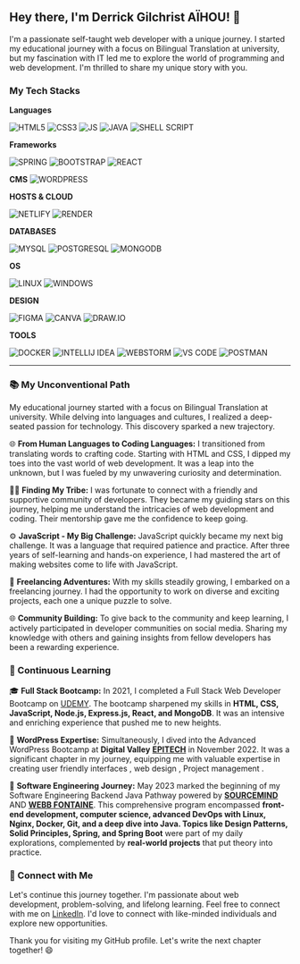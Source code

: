 ## Hey there, I'm Derrick Gilchrist AÏHOU! 👋
I'm a passionate self-taught web developer with a unique journey. 
I started my educational journey with a focus on Bilingual Translation at university, but my fascination with IT led me to explore the world of programming and web development. I'm thrilled to share my unique story with you.


### My Tech Stacks

**Languages**

![HTML5](https://img.shields.io/badge/HTML5-%23fff?style=for-the-badge&logo=html5&logoColor=%23fff&color=%23E34F26)
![CSS3](https://img.shields.io/badge/CSS3-%231572B6?style=for-the-badge&logo=css3)
![JS](https://img.shields.io/badge/JS-%23F7DF1E?style=for-the-badge&logo=javascript&logoColor=white)
![JAVA](https://img.shields.io/badge/JAVA-blue?style=for-the-badge&logoColor=%23fff)
![SHELL SCRIPT](https://img.shields.io/badge/SHELL_SCRIPT-%23000?style=for-the-badge&logo=gnubash&logoColor=%23fff)

**Frameworks**

![SPRING](https://img.shields.io/badge/SPRING-%236DB33F?style=for-the-badge&logo=spring&logoColor=%23fff)
![BOOTSTRAP](https://img.shields.io/badge/BOOTSTRAP-%237952B3?style=for-the-badge&logo=bootstrap&logoColor=%23fff)
![REACT](https://img.shields.io/badge/REACT-%2361DAFB?style=for-the-badge&logo=react&logoColor=%23fff)

**CMS**
![WORDPRESS](https://img.shields.io/badge/WORDPRESS-%2321759B?style=for-the-badge&logo=wordpress&logoColor=%23fff)

**HOSTS & CLOUD**

![NETLIFY](https://img.shields.io/badge/NETLIFY-%2300C7B7?style=for-the-badge&logo=netlify&logoColor=%23fff)
![RENDER](https://img.shields.io/badge/RENDER-%2346E3B7?style=for-the-badge&logo=render&logoColor=%23fff)

**DATABASES**

![MYSQL](https://img.shields.io/badge/MYSQL-%234479A1?style=for-the-badge&logo=mysql&logoColor=%23fff)
![POSTGRESQL](https://img.shields.io/badge/POSTGRESQL-%234169E1?style=for-the-badge&logo=postgresql&logoColor=%23fff)
![MONGODB](https://img.shields.io/badge/MONGODB-%2347A248?style=for-the-badge&logo=mongodb&logoColor=%23fff)

**OS**

![LINUX](https://img.shields.io/badge/LINUX-%23FCC624?style=for-the-badge&logo=linux&logoColor=%23fff)
![WINDOWS](https://img.shields.io/badge/WINDOWS-%230078D4?style=for-the-badge&logo=windows&logoColor=%23fff)

**DESIGN**

![FIGMA](https://img.shields.io/badge/FIGMA-%23F24E1E?style=for-the-badge&logo=figma&logoColor=%23fff)
![CANVA](https://img.shields.io/badge/CANVA-%2300C4CC?style=for-the-badge&logo=canva&logoColor=%23fff)
![DRAW.IO](https://img.shields.io/badge/DRAW.IO-%23F08705?style=for-the-badge&logo=diagramsdotnet&logoColor=%23fff)

**TOOLS**

![DOCKER](https://img.shields.io/badge/DOCKER-%232496ED?style=for-the-badge&logo=docker&logoColor=%23fff)
![INTELLIJ IDEA](https://img.shields.io/badge/INTELLIJ_IDEA-%23000000?style=for-the-badge&logo=intellijidea&logoColor=%23fff)
![WEBSTORM](https://img.shields.io/badge/WEBSTORM-%23000000?style=for-the-badge&logo=webstorm&logoColor=%23fff)
![VS CODE](https://img.shields.io/badge/VS_CODE-%23007ACC?style=for-the-badge&logo=visualstudiocode&logoColor=%23fff)
![POSTMAN](https://img.shields.io/badge/POSTMAN-%23FF6C37?style=for-the-badge&logo=postman&logoColor=%23fff)

___

### 📚 My Unconventional Path

My educational journey started with a focus on Bilingual Translation at university. While delving into languages and cultures, I realized a deep-seated passion for technology. This discovery sparked a new trajectory.

🌐 **From Human Languages to Coding Languages:** I transitioned from translating words to crafting code. Starting with HTML and CSS, I dipped my toes into the vast world of web development. It was a leap into the unknown, but I was fueled by my unwavering curiosity and determination.

👨‍💻 **Finding My Tribe:** I was fortunate to connect with a friendly and supportive community of developers. They became my guiding stars on this journey, helping me understand the intricacies of web development and coding. Their mentorship gave me the confidence to keep going.

⚙️ **JavaScript - My Big Challenge:** JavaScript quickly became my next big challenge. It was a language that required patience and practice. After three years of self-learning and hands-on experience, I had mastered the art of making websites come to life with JavaScript.

💼 **Freelancing Adventures:** With my skills steadily growing, I embarked on a freelancing journey. I had the opportunity to work on diverse and exciting projects, each one a unique puzzle to solve.

🌐 **Community Building:** To give back to the community and keep learning, I actively participated in developer communities on social media. Sharing my knowledge with others and gaining insights from fellow developers has been a rewarding experience.

### 🚀 Continuous Learning

🎓 **Full Stack Bootcamp:** In 2021, I completed a Full Stack Web Developer Bootcamp on [UDEMY](udemy.com). The bootcamp sharpened my skills in **HTML, CSS, JavaScript, Node.js, Express.js, React, and MongoDB**. It was an intensive and enriching experience that pushed me to new heights.

🔧 **WordPress Expertise:** Simultaneously, I dived into the Advanced WordPress Bootcamp at **Digital Valley** **[EPITECH](https://epitech.bj/)** in November 2022. It was a significant chapter in my journey, equipping me with valuable expertise  in creating user friendly interfaces , web design , Project management .

🧠 **Software Engineering Journey:** May 2023 marked the beginning of my Software Engineering Backend Java Pathway powered by **[SOURCEMIND](https://sourcemind.com/)** AND **[WEBB FONTAINE](https://webbfontaine.com/)**. This comprehensive program encompassed **front-end development, computer science, advanced DevOps with Linux, Nginx, Docker, Git, and a deep dive into Java. Topics like Design Patterns, Solid Principles, Spring, and Spring Boot** were part of my daily explorations, complemented by **real-world projects** that put theory into practice.

### 🌟 Connect with Me

Let's continue this journey together. I'm passionate about web development, problem-solving, and lifelong learning. Feel free to connect with me on [LinkedIn](www.linkedin.com/in/derrick-aihou-a48439257). I'd love to connect with like-minded individuals and explore new opportunities.

Thank you for visiting my GitHub profile. Let's write the next chapter together! 😄
